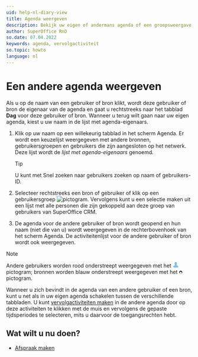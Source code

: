 ```yaml
---
uid: help-nl-diary-view
title: Agenda weergeven
description: Bekijk uw eigen of andermans agenda of een groepsweergave.
author: SuperOffice RnD
so.date: 07.04.2022
keywords: agenda, vervolgactiviteit
so.topic: howto
language: nl
---
```


# Een andere agenda weergeven

Als u op de naam van een gebruiker of bron klikt, wordt deze gebruiker of bron de eigenaar van de agenda en gaat u rechtstreeks naar het tabblad **Dag** voor deze gebruiker of bron. Wanneer u terug wilt gaan naar uw eigen agenda, kiest u uw naam in de lijst met agenda-eigenaars.

1. Klik op uw naam op een willekeurig tabblad in het scherm Agenda. Er wordt een keuzelijst weergegeven met andere bronnen, gebruikersgroepen en gebruikers die zijn aangesloten op het netwerk. Deze lijst wordt de *lijst met agenda-eigenaars* genoemd.

    > [!TIP]
    > U kunt met Snel zoeken naar gebruikers zoeken op naam of gebruikers-ID.

2. Selecteer rechtstreeks een bron of gebruiker of klik op een gebruikersgroep ![pictogram][img1]. Vervolgens kunt u een selectie maken uit een lijst met alle personen die zijn gekoppeld aan deze groep van gebruikers van SuperOffice CRM.

3. De agenda voor de andere gebruiker of bron wordt geopend en hun naam (niet die van u) wordt weergegeven in de rechterbovenhoek van het scherm Agenda. De activiteitenlijst voor de andere gebruiker of bron wordt ook weergegeven.

> [!NOTE]
> Andere gebruikers worden rood onderstreept weergegeven met het ![pictogram][img2] pictogram; bronnen worden blauw onderstreept weergegeven met het ![pictogram][img3] pictogram.

Wanneer u zich bevindt in de agenda van een andere gebruiker of een bron, kunt u net als in uw eigen agenda schakelen tussen de verschillende tabbladen. U kunt [vervolgactiviteiten maken][2] in de andere agenda door op deze activiteiten te klikken met de muis en vervolgens de gepaste tijdsperiodes te selecteren, mits u daarvoor de toegangsrechten hebt.

## Wat wilt u nu doen?

* [Afspraak maken][2]

<!-- Referenced links -->
[2]: create-follow-up.md

<!-- Referenced images -->
[img1]: ../../../../common/icons/menu-arrow.png
[img2]: ../../../media/icons/diary-owner-person.png
[img3]: ../../../media/icons/diary-owner-resource.png
